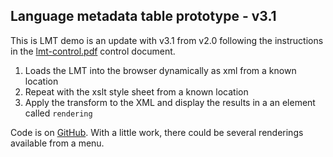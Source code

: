 ## Language metadata table prototype - v3.1

This is LMT demo is an update with v3.1 from v2.0 following the instructions in the
[lmt-control.pdf](lmt-control.pdf) control document.

1. Loads the LMT into the browser dynamically as xml from a known location
2. Repeat with the  xslt style sheet from a known location
3. Apply the transform to the XML and display the results in a an element called `rendering`

Code is on [GitHub](https://github.com/mrmxf/proto-lmt). With a little work, there could be several renderings available from a menu.